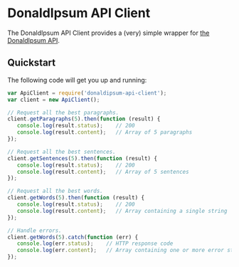 # DonaldIpsum API Client #
The DonaldIpsum API Client provides a (very) simple wrapper for [the DonaldIpsum API][api].

[api]: https://github.com/monooso/api.donaldipsum.net

## Quickstart ##
The following code will get you up and running:

```javascript
var ApiClient = require('donaldipsum-api-client');
var client = new ApiClient();

// Request all the best paragraphs.
client.getParagraphs(5).then(function (result) {
   console.log(result.status);    // 200
   console.log(result.content);   // Array of 5 paragraphs
});

// Request all the best sentences.
client.getSentences(5).then(function (result) {
   console.log(result.status);    // 200
   console.log(result.content);   // Array of 5 sentences
});

// Request all the best words.
client.getWords(5).then(function (result) {
   console.log(result.status);    // 200
   console.log(result.content);   // Array containing a single string
});

// Handle errors.
client.getWords(5).catch(function (err) {
   console.log(err.status);    // HTTP response code
   console.log(err.content);   // Array containing one or more error strings
});
```
